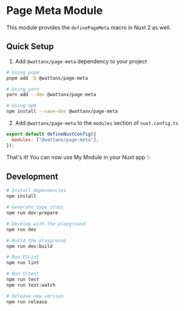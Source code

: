 # Page Meta Module

This module provides the `definePageMeta` macro in Nuxt 2 as well.

## Quick Setup

1. Add `@wattanx/page-meta` dependency to your project

```bash
# Using pnpm
pnpm add -D @wattanx/page-meta

# Using yarn
yarn add --dev @wattanx/page-meta

# Using npm
npm install --save-dev @wattanx/page-meta
```

2. Add `@wattanx/page-meta` to the `modules` section of `nuxt.config.ts`

```js
export default defineNuxtConfig({
  modules: ["@wattanx/page-meta"],
});
```

That's it! You can now use My Module in your Nuxt app ✨

## Development

```bash
# Install dependencies
npm install

# Generate type stubs
npm run dev:prepare

# Develop with the playground
npm run dev

# Build the playground
npm run dev:build

# Run ESLint
npm run lint

# Run Vitest
npm run test
npm run test:watch

# Release new version
npm run release
```
